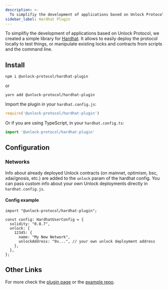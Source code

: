 ```yaml
---
description: >-
  To simplifiy the development of applications based on Unlock Protocol, we created a simple library for Hardhat. It allows to easily deploy the protocol locally to test things, or manipulate existing locks and contracts from scripts and the command line.
sidebar_label: Hardhat Plugin
---
```


To simplifiy the development of applications based on Unlock Protocol, we created a simple library for [Hardhat](https://hardhat.org/). It allows to easily deploy the protocol locally to test things, or manipulate existing locks and contracts from scripts and the command line.

## Install

```shell
npm i @unlock-protocol/hardhat-plugin
```

or

```shell
yarn add @unlock-protocol/hardhat-plugin
```

Import the plugin in your `hardhat.config.js`:

```js
require('@unlock-protocol/hardhat-plugin')
```

Or if you are using TypeScript, in your `hardhat.config.ts`:

```ts
import '@unlock-protocol/hardhat-plugin'
```

## Configuration

### Networks

Info about already deployed Unlock contracts (on mainnet, optimism, bsc, xdai/gnosis, etc.) are added to the `unlock` param of the hardhat config. You can pass custom info about your own Unlock deployments directly in `hardhat.config.js`.

#### Config example

```solidity
import "@unlock-protocol/hardhat-plugin";

const config: HardhatUserConfig = {
  solidity: "0.8.7",
  unlock: {
    12345: {
      name: "My New Network",
      unlockAddress: "0x...", // your own unlock deployment address
    },
  },
};
```

## Other Links

For more check the [plugin page](https://github.com/unlock-protocol/hardhat-plugin-example) or the [example repo](https://github.com/unlock-protocol/hardhat-plugin-example).
